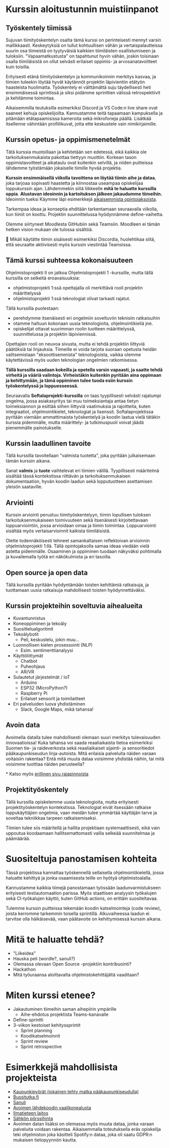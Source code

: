 # Kurssin aloitustunnin muistiinpanot

## Työskentely tiimissä

Sujuvan tiimityöskentelyn osalta tämä kurssi on perinteisesti mennyt varsin mallikkaasti. Keskeytyksiä on tullut kohtuullisen vähän ja vertaispalautteissa suurin osa tiimeistä on tyytyväisiä kaikkien tiimiläisten osallistumiseen ja tuloksiin. "Vapaamatkustusta" on tapahtunut hyvin vähän, joskin toisinaan osalla tiimiläisistä on ollut selvästi erilaiset oppimis- ja arvosanatavoitteet kuin toisilla.

Erityisesti etänä tiimityöskentelyn ja kommunikoinnin merkitys kasvaa, ja tiimien tuleekin löytää hyvät käytännöt projektin läpivientiin etätyön haasteista huolimatta. Työskentely ei välttämättä suju täydellisesti heti ensimmäisessä sprintissä ja siksi pidämme sprinttien välissä retrospektiivit ja kehitämme toimintaa.

Aikaisemmilla teutuksilla esimerkiksi Discord ja VS Code:n live share ovat saaneet kehuja opiskelijoilta. Kannustamme teitä tapaamaan kampuksella ja pitämään etätapaamisissa kameroita sekä mikrofoneja päällä. Lisätkää itsellenne vähintään profiilikuvat, jotta ette keskustele vain nimikirjaimille.


## Kurssin opetus- ja oppimismenetelmät

Tätä kurssia muotoillaan ja kehitetään sen edetessä, eikä kaikkia ole tarkoituksenmukaista pakottaa tiettyyn muottiin. Korkean tason oppimistavoitteet ja aikataulu ovat kuitenkin selvillä, ja niiden puitteissa lähdemme työstämään jokaiselle tiimille hyvää projektia.

**Kurssin ensimmäisellä viikolla tavoittena on löytää tiimin aihe ja dataa**, joka tarjoaa sopivasti haastetta ja kiinnostaa useampaa opiskelijaa loppukurssin ajan. Lähdemmekin siitä liikkeelle **mitä te haluatte kurssilla oppia**. **Alustavan ideoinnin ja kartoituksen jälkeen jakaudumme tiimeihin.** Ideoinnin tueksi Käymme läpi esimerkkejä [aikaisemmista opintojaksoista](./aiempia-projekteja.md).

Tarkempaa ideaa ja konseptia ehditään tarkentamaan seuraavalla viikolla, kun tiimit on koottu. Projektin suunnittelussa hyödynnämme define-vaihetta.

Olemme siirtyneet Moodlesta GitHubiin sekä Teamsiin. Moodleen ei tämän hetken vision mukaan ole tulossa sisältöä.

📣 Mikäli käytätte tiimin sisäisesti esimerkiksi Discordia, huolehtikaa siitä, että seuraatte aktiivisesti myös kurssin viestintää Teamsissa.


## Tämä kurssi suhteessa kokonaisuuteen

Ohjelmistoprojekti II on jatkoa Ohjelmistoprojekti 1 -kurssille, mutta tällä kurssilla on selkeitä eroavaisuuksia:

* ohjelmistoprojekti 1:ssä opettajalla oli merkittävä rooli projektin määrittelyssä
* ohjelmistoprojekti 1:ssä teknologiat olivat tarkasti rajatut.

Tällä kurssilla puolestaan:

* perehdymme itsenäisesti eri ongelmiin soveltuviin teknisiin ratkaisuihin
* otamme haltuun kokonaan uusia teknologioita, ohjelmointikieliä jne.
* opiskelijat ottavat suurimman roolin tuotteen määrittelyssä, suunnittelussa ja projektin läpiviennissä.

Opettajien rooli on neuvoa sivusta, mutta ei tehdä projektiin liittyviä päätöksiä tai linjauksia. Tiimeille ei voida tarjota suoraan opetusta heidän valitsemistaan "eksoottisemmista" teknologioista, vaikka olemme käytettävissä myös uuden teknologian ongelmien ratkomisessa.

**Tällä kurssilla saadaan kokeilla ja opetella varsin vapaasti, ja saatte tehdä virheitä ja vääriä valintoja. Virheistäkin kuitenkin pyritään aina oppimaan ja kehittymään, ja tämä oppiminen tulee tuoda esiin kurssin työskentelyssä ja loppuesseessä.**


Seuraavalla **Softalaprojekti-kurssilla** on taas tyypillisesti selvästi rajatumpi ongelma, jossa asiakasyritys tai muu toimeksiantaja antaa tietyn toimeksiannon ja esittää siihen liittyviä vaatimuksia ja rajoitteita, kuten integraatiot, ohjelmointikielet, teknologiat ja lisenssit. Softalaprojektissa pyritään viemään ammattimaista työskentelyä ja koodin laatua vielä tätäkin kurssia pidemmälle, mutta määrittely- ja tutkimuspuoli voivat jäädä pienemmälle painotukselle.


## Kurssin laadullinen tavoite

Tällä kurssilla tavoitellaan "valmista tuotetta", joka pyritään julkaisemaan tämän kurssin aikana.

Sanat **valmis** ja **tuote** vaihtelevat eri tiimien välillä. Tyypillisesti määritelmä sisältää tässä kontekstissa riittävän ja tarkoituksenmukaisen dokumentaation, hyvän koodin laadun sekä lopputuotteen asettamisen yleisön saataville.


## Arviointi

Kurssin arviointi perustuu tiimityöskentelyyn, tiimin lopullisen tuloksen tarkoituksenmukaiseen toimivuuteen sekä itsenäisesti kirjoitettavaan loppuarviointiin, jossa arvioidaan omaa ja tiimin toimintaa. Loppuarviointi sisältää myös vertaisarvioinnit kaikista tiimiläisistä.

Olette todennäköisesti tehneet samankaltaisen reflektoivan arvioinnin ohjelmistoprojekti 1:llä. Tällä opintojaksolla samaa ideaa viedään vielä astetta pidemmälle. Osaaminen ja oppiminen tuodaan näkyväksi pohtimalla ja kuvailemalla työtä eri näkökulmista ja eri tasoilla.


## Open source ja open data

Tällä kurssilla pyritään hyödyntämään toisten kehittämiä ratkaisuja, ja tuottamaan uusia ratkaisuja mahdollisesti toisten hyödynnettäväksi.


## Kurssin projekteihin soveltuvia aihealueita

* Kuvantunnistus
* Koneoppiminen ja tekoäly
* Suosittelualgoritmit
* Tekoälybotit
    * Peli, keskustelu, jokin muu...
* Luonnollisen kielen prosessointi (NLP)
    * Esim. sentimenttianalyysi
* Käyttöliittymät
    * Chatbot
    * Puheohjaus
    * AR/VR
* Sulautetut järjestelmät / IoT
    * Arduino
    * ESP32 (MicroPython?)
    * Raspberry Pi
    * Erilaiset sensorit ja toimilaitteet
* Eri palveluiden luova yhdistäminen
    * Slack, Google Maps, mikä tahansa!


## Avoin data

Avoimella datalla tulee mahdollisesti olemaan suuri merkitys tulevaisuuden innovaatioissa! Kuka tahansa voi saada reaaliaikaista tietoa esimerkiksi Suomen tie- ja raideverkosta sekä reaaliaikaiset sijainti- ja sensoritiedot pääkaupunkiseudun linja-autoista. Mitä erilaisia palveluita näiden varaan voitaisiin rakentaa? Entä mitä muuta dataa voisimme yhdistää näihin, tai mitä voisimme tuotttaa näiden perusteella?

\* Katso myös [erillinen sivu rajapinnoista](./avoimet-rajapinnat.md)


## Projektityöskentely

Tällä kurssilla opiskelemme uusia teknologioita, mutta erityisesti projektityöskentelyn kontekstissa. Teknologiat eivät itsessään ratkaise loppukäyttäjien ongelmia, vaan meidän tulee ymmärtää käyttäjän tarve ja soveltaa tekniikkaa tarpeen ratkaisemiseksi.

Tiimien tulee siis määritellä ja hallita projektiaan systemaattisesti, eikä vain uppoutua koodaamaan hallitsemattomasti vailla selkeää suunnitelmaa ja päämäärää.


# Suositeltuja panostamisen kohteita

Tässä projektissa kannattaa työskennellä sellaisella ohjelmointikielellä, jossa haluatte kehittyä ja jonka osaamisesta teille on hyötyä ohjelmistoalalla.

Kannustamme kaikkia tiimejä panostamaan työssään laadunvarmistukseen erityisesti testiautomaation parissa. Myös staattisen analyysin työkalujen sekä CI-työkalujen käyttö, kuten GitHub actions, on erittäin suositeltavaa.

Tulemme kurssin puitteissa tekemään koodin katselmointeja (code review), joista kerromme tarkemmin toisella sprintillä. Alkuvaiheessa laadun ei tarvitse olla häikäisevää, vaan päätavoite on kehittymisessä kurssin aikana.


# Mitä te haluatte tehdä?

* "Liikeidea"
* Hauska peli (wordle?, sanuli?)
* Olemassa olevaan Open Source -projektiin kontribuointi?
* Hackathon
* Mitä työuraansa aloittavalta ohjelmistokehittäjältä vaaditaan?


# Miten kurssi etenee?

* Jakautuminen tiimeihin saman aihepiirin ympärille
    * Aihe-ehdotus projektista Teams-kanavalle
* Define-sprintti
* 3-viikon kestoiset kehityssprintit
    * Sprint planning
    * Koodikatselmoinnit
    * Sprint review
    * Sprint retrospective


# Esimerkkejä mahdollisista projekteista

* [Kaupunkipyörät (jokainen tehty matka pääkaupunkiseudulla)](https://hri.fi/data/fi/dataset?vocab_keywords_fi=kaupunkipy%C3%B6r%C3%A4t)
* [Bussitutka.fi](https://bussitutka.fi/)
* [Sanuli](https://github.com/Cadiac/sanuli)
* [Avoimen lähdekoodin vaalikonealusta](https://openvaa.org/)
* [Ilmatieteen laitos](https://www.ilmatieteenlaitos.fi/avoin-data)
* [Sähkön pörssihinta](https://spot-hinta.fi/)
* Avoimen datan lisäksi on olemassa myös muuta dataa, jonka varaan palveluita voidaan rakentaa. Aikaisemmalla toteutuksella eräs opiskelija teki ohjelmiston joka käsitteli Spotify:n dataa, joka oli saatu GDPR:n mukaisen tietopyynnön kautta.

